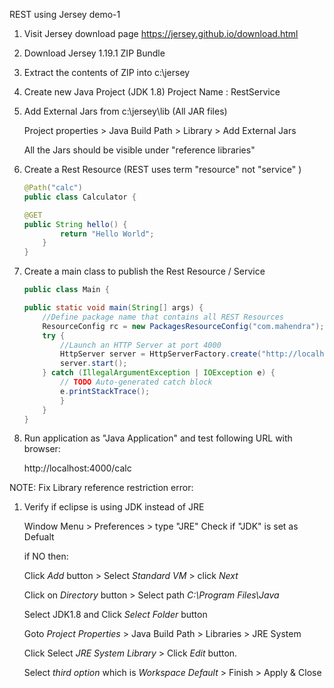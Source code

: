 REST using Jersey demo-1

1. Visit Jersey download page
    https://jersey.github.io/download.html

2.  Download Jersey 1.19.1 ZIP Bundle

3.  Extract the contents of ZIP into c:\jersey

4.  Create new Java Project (JDK 1.8)
    Project Name : RestService

5.  Add External Jars from c:\jersey\lib (All JAR files)

    Project properties > Java Build Path > Library > Add External Jars

    All the Jars should be visible under "reference libraries"    

6.  Create a Rest Resource (REST uses term "resource" not "service" )

    ```java
    @Path("calc")
    public class Calculator {

    @GET
    public String hello() {
            return "Hello World";
        }
    }
    ```

7.  Create a main class to publish the Rest Resource / Service

    ```java
    public class Main {

	public static void main(String[] args) {
		//Define package name that contains all REST Resources
		ResourceConfig rc = new PackagesResourceConfig("com.mahendra");
		try {
			//Launch an HTTP Server at port 4000
			HttpServer server = HttpServerFactory.create("http://localhost:4000/", rc);
			server.start();
		} catch (IllegalArgumentException | IOException e) {
			// TODO Auto-generated catch block
			e.printStackTrace();
            }
        }
    }

    ```

8.  Run application as "Java Application" and test following URL with browser:
    
    http://localhost:4000/calc

NOTE: Fix Library reference restriction error:

1. Verify if eclipse is using JDK instead of JRE
        
    Window Menu > Preferences > type "JRE"
    Check if "JDK" is set as Defualt

    if NO then:

    Click *Add* button > Select *Standard VM* > click *Next*

    Click on *Directory* button > Select path _C:\Program Files\Java_

    Select JDK1.8 and Click *Select Folder* button

    Goto *Project Properties* > Java Build Path > Libraries > JRE System

    Click Select *JRE System Library* > Click *Edit* button.

    Select _third option_ which is *Workspace Default* > Finish > Apply & Close
